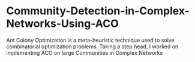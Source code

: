 # Community-Detection-in-Complex-Networks-Using-ACO
Ant Colony Optimization is a meta-heuristic technique used to solve combinatorial optimization problems. Taking a step head, I worked on implementing ACO on large Communities in Complex Networks
